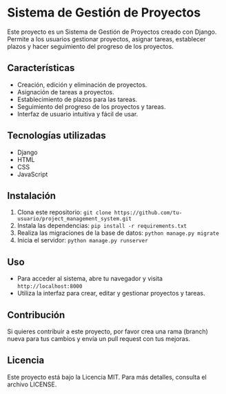 # Sistema de Gestión de Proyectos

Este proyecto es un Sistema de Gestión de Proyectos creado con Django. Permite a los usuarios gestionar proyectos, asignar tareas, establecer plazos y hacer seguimiento del progreso de los proyectos.

## Características
- Creación, edición y eliminación de proyectos.
- Asignación de tareas a proyectos.
- Establecimiento de plazos para las tareas.
- Seguimiento del progreso de los proyectos y tareas.
- Interfaz de usuario intuitiva y fácil de usar.

## Tecnologías utilizadas
- Django
- HTML
- CSS
- JavaScript

## Instalación
1. Clona este repositorio: `git clone https://github.com/tu-usuario/project_management_system.git`
2. Instala las dependencias: `pip install -r requirements.txt`
3. Realiza las migraciones de la base de datos: `python manage.py migrate`
4. Inicia el servidor: `python manage.py runserver`

## Uso
- Para acceder al sistema, abre tu navegador y visita `http://localhost:8000`
- Utiliza la interfaz para crear, editar y gestionar proyectos y tareas.

## Contribución
Si quieres contribuir a este proyecto, por favor crea una rama (branch) nueva para tus cambios y envía un pull request con tus mejoras.

## Licencia
Este proyecto está bajo la Licencia MIT. Para más detalles, consulta el archivo LICENSE.
